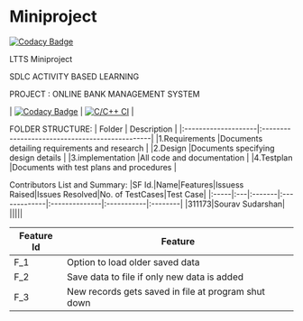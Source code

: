 # Miniproject

[![Codacy Badge](https://api.codacy.com/project/badge/Grade/69744c9aba4c47d692812ad282ea869b)](https://app.codacy.com/gh/LoneWalker619/Miniproject?utm_source=github.com&utm_medium=referral&utm_content=LoneWalker619/Miniproject&utm_campaign=Badge_Grade_Settings)

LTTS Miniproject 
 
SDLC ACTIVITY BASED LEARNING

PROJECT : ONLINE BANK MANAGEMENT SYSTEM

| [![Codacy Badge](https://app.codacy.com/project/badge/Grade/4567029d2b69481c8da44a07ba64c3bf)](https://www.codacy.com/gh/LoneWalker619/Miniproject/dashboard?utm_source=github.com&amp;utm_medium=referral&amp;utm_content=LoneWalker619/Miniproject&amp;utm_campaign=Badge_Grade) | [![C/C++ CI](https://github.com/LoneWalker619/Miniproject/actions/workflows/c-cpp.yml/badge.svg)](https://github.com/LoneWalker619/Miniproject/actions/workflows/c-cpp.yml) |

FOLDER STRUCTURE:
  |       Folder        |            Description                         |
  |:--------------------|:-----------------------------------------------|
  |1.Requirements       |Documents detailing requirements and research   |
  |2.Design             |Documents specifying design details             |
  |3.implementation     |All code and documentation                      |
  |4.Testplan           |Documents with test plans and procedures        |
  
Contributors List and Summary:
|SF Id.|Name|Features|Issuess Raised|Issues Resolved|No. of TestCases|Test Case|
|:-----|:---|:-------|:-------------|:--------------|:-----------|:--------|
|311173|Sourav Sudarshan| |||||

 |Feature Id	|Feature|
 |--------------|-------|
|F_1	|Option to load older saved data|
|F_2	|Save data to file if only new data is added|
|F_3	|New records gets saved in file at program shut down|


